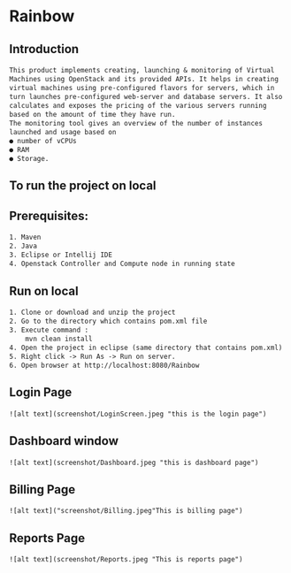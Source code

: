 # Rainbow

## Introduction


    This product implements creating, launching & monitoring of Virtual Machines using OpenStack and its provided APIs. It helps in creating virtual machines using pre-configured flavors for servers, which in turn launches pre-configured web-server and database servers. It also calculates and exposes the pricing of the various servers running based on the amount of time they have run.
    The monitoring tool gives an overview of the number of instances launched and usage based on
    ● number of vCPUs
    ● RAM
    ● Storage.
    
## To run the project on local

## Prerequisites:

    1. Maven
    2. Java
    3. Eclipse or Intellij IDE
    4. Openstack Controller and Compute node in running state
    
    
## Run on local

    1. Clone or download and unzip the project
    2. Go to the directory which contains pom.xml file
    3. Execute command :
        mvn clean install
    4. Open the project in eclipse (same directory that contains pom.xml)
    5. Right click -> Run As -> Run on server.
    6. Open browser at http://localhost:8080/Rainbow
    
## Login Page
    
    ![alt text](screenshot/LoginScreen.jpeg "this is the login page")
    
    
## Dashboard window
    
    ![alt text](screenshot/Dashboard.jpeg "this is dashboard page")
    
    
##  Billing Page
    
    ![alt text]("screenshot/Billing.jpeg"This is billing page")
    
    
## Reports Page
    
    ![alt text](screenshot/Reports.jpeg "This is reports page")
    
    



